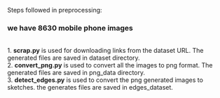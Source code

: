 Steps followed in preprocessing:<br>
<h3> we have 8630 mobile phone images </h3><br>
1. <b>scrap.py</b> is used for downloading links from the dataset URL. The generated files are saved in dataset directory.<br>
2. <b>convert_png.py</b> is used to convert all the images to png format. The generated files are saved in png_data directory.<br>
3. <b>detect_edges.py</b> is used to convert the png generated images to sketches. the generates files are saved in edges_dataset.<br>
